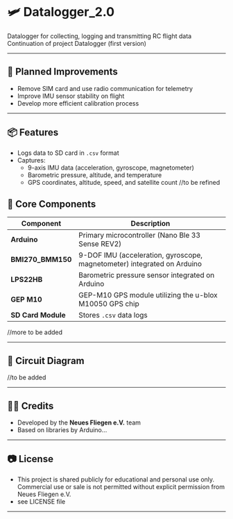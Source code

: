 # 🛩️ Datalogger_2.0 

Datalogger for collecting, logging and transmitting RC flight data
Continuation of project Datalogger (first version)

---

## 🧩 Planned Improvements

- Remove SIM card and use radio communication for telemetry
- Improve IMU sensor stability on flight
- Develop more efficient calibration process

---

## 📦 Features

- Logs data to SD card in `.csv` format
- Captures:
  - 9-axis IMU data (acceleration, gyroscope, magnetometer)
  - Barometric pressure, altitude, and temperature
  - GPS coordinates, altitude, speed, and satellite count
//to be refined

## 🧠 Core Components

| Component                  | Description |
|---------------------------|-------------|
| **Arduino**               | Primary microcontroller (Nano Ble 33 Sense REV2) |
| **BMI270_BMM150**         | 9-DOF IMU (acceleration, gyroscope, magnetometer) integrated on Arduino |
| **LPS22HB**               | Barometric pressure sensor integrated on Arduino |
| **GEP M10**               | GEP-M10 GPS module utilizing the u-blox M10050 GPS chip |
| **SD Card Module**        | Stores `.csv` data logs |
//more to be added

---

## 🔧 Circuit Diagram
//to be added

---

## 👨‍💻 Credits

- Developed by the **Neues Fliegen e.V.** team
- Based on libraries by Arduino...

---

## 📷 License

- This project is shared publicly for educational and personal use only.
Commercial use or sale is not permitted without explicit permission
from Neues Fliegen e.V.
- see LICENSE file

---
